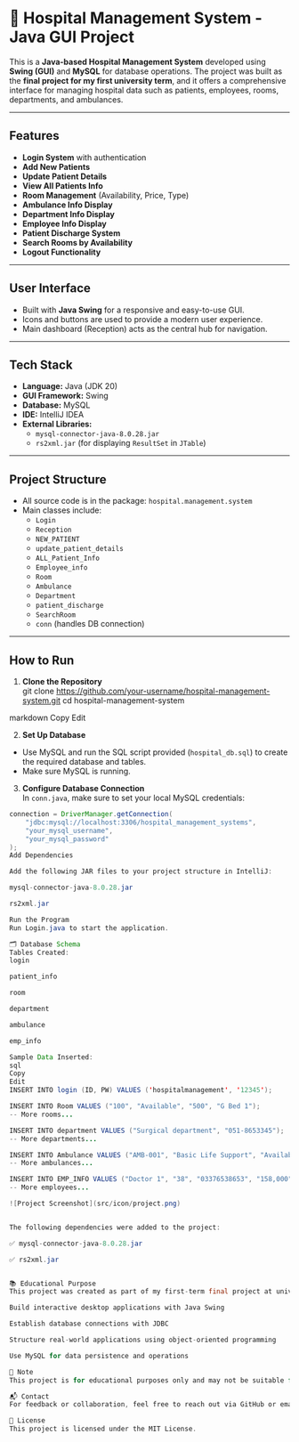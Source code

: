 # 🏥 Hospital Management System - Java GUI Project

This is a **Java-based Hospital Management System** developed using **Swing (GUI)** and **MySQL** for database operations. The project was built as the **final project for my first university term**, and it offers a comprehensive interface for managing hospital data such as patients, employees, rooms, departments, and ambulances.

---

## Features

-  **Login System** with authentication
-  **Add New Patients**
-  **Update Patient Details**
-  **View All Patients Info**
-  **Room Management** (Availability, Price, Type)
-  **Ambulance Info Display**
-  **Department Info Display**
-  **Employee Info Display**
-  **Patient Discharge System**
-  **Search Rooms by Availability**
-  **Logout Functionality**

---

##  User Interface

- Built with **Java Swing** for a responsive and easy-to-use GUI.
- Icons and buttons are used to provide a modern user experience.
- Main dashboard (Reception) acts as the central hub for navigation.

---

##  Tech Stack

- **Language:** Java (JDK 20)
- **GUI Framework:** Swing
- **Database:** MySQL
- **IDE:** IntelliJ IDEA
- **External Libraries:**
    - `mysql-connector-java-8.0.28.jar`
    - `rs2xml.jar` (for displaying `ResultSet` in `JTable`)

---

##  Project Structure

- All source code is in the package: `hospital.management.system`
- Main classes include:
    - `Login`
    - `Reception`
    - `NEW_PATIENT`
    - `update_patient_details`
    - `ALL_Patient_Info`
    - `Employee_info`
    - `Room`
    - `Ambulance`
    - `Department`
    - `patient_discharge`
    - `SearchRoom`
    - `conn` (handles DB connection)

---

##  How to Run

1. **Clone the Repository**  
   git clone https://github.com/your-username/hospital-management-system.git
   cd hospital-management-system

markdown
Copy
Edit

2. **Set Up Database**
- Use MySQL and run the SQL script provided (`hospital_db.sql`) to create the required database and tables.
- Make sure MySQL is running.

3. **Configure Database Connection**  
   In `conn.java`, make sure to set your local MySQL credentials:
```java
connection = DriverManager.getConnection(
    "jdbc:mysql://localhost:3306/hospital_management_systems", 
    "your_mysql_username", 
    "your_mysql_password"
);
Add Dependencies

Add the following JAR files to your project structure in IntelliJ:

mysql-connector-java-8.0.28.jar

rs2xml.jar

Run the Program
Run Login.java to start the application.

🗂️ Database Schema
Tables Created:
login

patient_info

room

department

ambulance

emp_info

Sample Data Inserted:
sql
Copy
Edit
INSERT INTO login (ID, PW) VALUES ('hospitalmanagement', '12345');

INSERT INTO Room VALUES ("100", "Available", "500", "G Bed 1");
-- More rooms...

INSERT INTO department VALUES ("Surgical department", "051-8653345");
-- More departments...

INSERT INTO Ambulance VALUES ("AMB-001", "Basic Life Support", "Available", "0300-1234567");
-- More ambulances...

INSERT INTO EMP_INFO VALUES ("Doctor 1", "38", "03376538653", "158,000", "dr@gmail.com", "23");
-- More employees...

![Project Screenshot](src/icon/project.png)


The following dependencies were added to the project:

✅ mysql-connector-java-8.0.28.jar

✅ rs2xml.jar


📚 Educational Purpose
This project was created as part of my first-term final project at university. It helped me understand how to:

Build interactive desktop applications with Java Swing

Establish database connections with JDBC

Structure real-world applications using object-oriented programming

Use MySQL for data persistence and operations

📌 Note
This project is for educational purposes only and may not be suitable for production use without further enhancements and security updates.

📬 Contact
For feedback or collaboration, feel free to reach out via GitHub or email.

🏁 License
This project is licensed under the MIT License.
